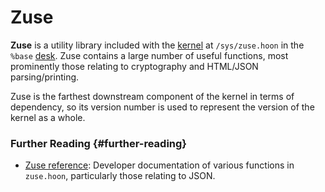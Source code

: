 # Zuse

**Zuse** is a utility library included with the [kernel](kernel.md) at `/sys/zuse.hoon` in the `%base` [desk](zuse.md). Zuse contains a large number of useful functions, most prominently those relating to cryptography and HTML/JSON parsing/printing.

Zuse is the farthest downstream component of the kernel in terms of dependency, so its version number is used to represent the version of the kernel as a whole.

### Further Reading {#further-reading}

- [Zuse reference](../language/hoon/reference/zuse): Developer documentation of various functions in `zuse.hoon`, particularly those relating to JSON.

